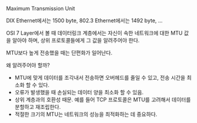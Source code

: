 Maximum Transmission Unit

DIX Ethernet에서는 1500 byte, 802.3 Ethernet에서는 1492 byte, ...

OSI 7 Layer에서 볼 때 데이터링크 계층에서는 자신이 속한 네트워크에 대한 MTU 값을 알아야 하며, 상위 프로토콜들에게 그 값을 알려주어야 한다.

MTU보다 높게 전송했을 때는 단편화가 일어난다.

왜 알려주어야 할까?
* MTU에 맞게 데이터를 조각내서 전송하면 오버헤드를 줄일 수 있고, 전송 시간을 최소화 할 수 있다. 
* 오류가 발생했을 때 손실되는 데이터 양을 최소화 할 수 있음. 
* 상위 계층과의 호환성 때문. 예를 들어 TCP 프로토콜은 MTU를 고려해서 데이터를 분할하고 재조립한다.
* 적절한 크기의 MTU는 네트워크의 성능을 최적화하는 데 중요하다.

